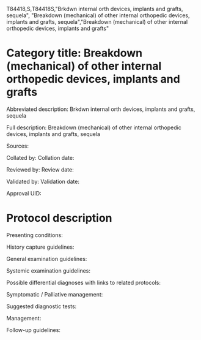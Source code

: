 T84418,S,T84418S,"Brkdwn internal orth devices, implants and grafts, sequela", "Breakdown (mechanical) of other internal orthopedic devices, implants and grafts, sequela","Breakdown (mechanical) of other internal orthopedic devices, implants and grafts"
# Category title: Breakdown (mechanical) of other internal orthopedic devices, implants and grafts

Abbreviated description: Brkdwn internal orth devices, implants and grafts, sequela

Full description: Breakdown (mechanical) of other internal orthopedic devices, implants and grafts, sequela

Sources:

Collated by:
Collation date:

Reviewed by:
Review date:

Validated by:
Validation date:

Approval UID:

# Protocol description

Presenting conditions:

History capture guidelines:

General examination guidelines:

Systemic examination guidelines:

Possible differential diagnoses with links to related protocols:

Symptomatic / Palliative management:

Suggested diagnostic tests:

Management:

Follow-up guidelines:
